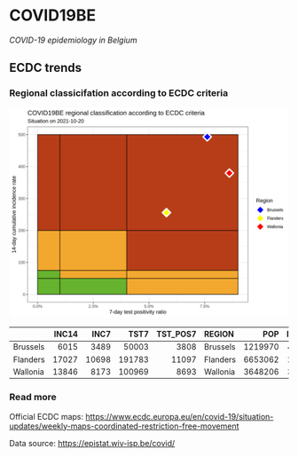 
# COVID19BE

*COVID-19 epidemiology in Belgium*

## ECDC trends

### Regional classicifation according to ECDC criteria

![](COVID9BE-ecdc-trend.png)

|          | INC14 |  INC7 |   TST7 | TST\_POS7 | REGION   |     POP | INC14\_RT |       PR7 |        GR |
| :------- | ----: | ----: | -----: | --------: | :------- | ------: | --------: | --------: | --------: |
| Brussels |  6015 |  3489 |  50003 |      3808 | Brussels | 1219970 |  493.0449 | 0.0761554 | 0.3812352 |
| Flanders | 17027 | 10698 | 191783 |     11097 | Flanders | 6653062 |  255.9273 | 0.0578623 | 0.6903144 |
| Wallonia | 13846 |  8173 | 100969 |      8693 | Wallonia | 3648206 |  379.5290 | 0.0860957 | 0.4406839 |

### Read more

Official ECDC maps:
<https://www.ecdc.europa.eu/en/covid-19/situation-updates/weekly-maps-coordinated-restriction-free-movement>

Data source: <https://epistat.wiv-isp.be/covid/>
